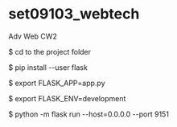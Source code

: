 # set09103_webtech
Adv Web CW2

$ cd to the project folder

$ pip install --user flask

$ export FLASK_APP=app.py

$ export FLASK_ENV=development

$ python -m flask run --host=0.0.0.0 --port 9151

